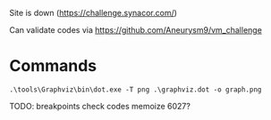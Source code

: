 Site is down (https://challenge.synacor.com/)

Can validate codes via https://github.com/Aneurysm9/vm_challenge

# Commands
```
.\tools\Graphviz\bin\dot.exe -T png .\graphviz.dot -o graph.png
```

TODO:
breakpoints
check codes
memoize 6027?